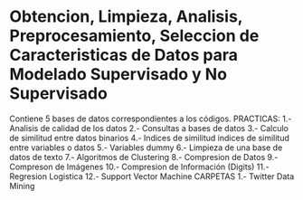 # Obtencion, Limpieza, Analisis, Preprocesamiento, Seleccion de Caracteristicas de Datos para Modelado Supervisado y No Supervisado
Contiene 5 bases de datos correspondientes a los códigos.
PRACTICAS:
1.- Analisis de calidad de los datos
2.- Consultas a bases de datos
3.- Calculo de similitud entre datos binarios
4.- Indices de similitud indices de similitud entre variables o datos
5.- Variables dummy
6.- Limpieza de una base de datos de texto
7.- Algoritmos de Clustering
8.- Compresion de Datos
9.- Compreson de Imágenes
10.- Compresion de Información (Digits)
11.- Regresion Logistica
12.- Support Vector Machine
CARPETAS
1.- Twitter Data Mining
